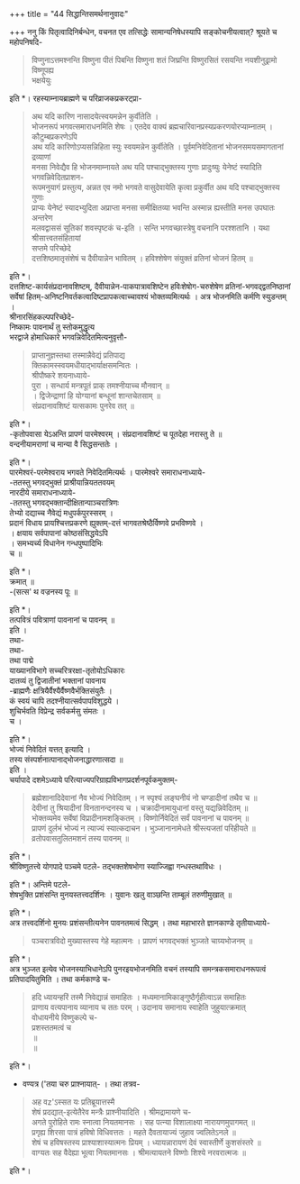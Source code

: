 +++
title = "44 सिद्धान्तिसमर्थनानुवादः"

+++
ननु किं पितृत्वादिनिर्बन्धेन, वचनत एव तत्सिद्धेः सामान्यनिषेधस्यापि सङ्कोचनीयत्वात्? श्रूयते च महोपनिषदि-  

> विप्णुनाऽत्तमश्नन्ति विष्णुना पीतं पिबन्ति विष्णुना शतं जिघ्रन्ति विष्णुरसितं रसयन्ति नयशीनुढ्रामो विष्णूपह्य  
भक्षयेयुः

इति *। रहस्याम्नायब्राह्मणे च परिव्राजकप्रकरट्प्रा-
> अथ यदि कारिण नासादयेत्स्वयमन्नेन कुर्वीतेति ।  
भोजनरूपं भगवत्समाराधनमिति शेषः । एतदेव वाक्यं ब्रह्मचारिवानप्रस्यप्रकरणयोरप्याम्नातम् । कौटुम्बप्रकरणेऽपि  
अथ यदि कारिणोऽप्यसन्निहिता स्युः स्वयमन्नेन कुर्वीतेति । पूर्वमनिवेदितानां भोजनसमयसमागतानां द्रव्याणां  
मनसा निवेद्यैव हि भोजनमाम्नायते 
> अथ यदि पश्चाद्भुक्तस्य गुणाः प्रादुःष्युः येनेष्टं स्यादिति भगवन्निवेदितप्राशन-  
रूपमनुयागं प्रस्तुत्य, अन्नत एव नमो भगवते वासुदेवायेति कृत्वा प्रकुर्वीत अथ यदि पश्चाद्भुक्तस्य गुणाः  
प्राप्यः येनेष्टं स्यादभ्युदिता अप्राप्ता मनसा समीक्षितव्या भवन्ति अस्मान्न ह्यस्तीति मनस उपघातः अन्तरेण  
मलवद्वाससं सूतिकां शवस्पृष्टकं च-इति । सन्ति भगवच्छास्त्रेषु वचनानि परश्शतानि । यथा श्रीसात्त्वतसंहितायां  
सप्तमे परिच्छेदे  
दत्तशिष्ठमातृसंशेषं च दैवीयान्नेन भावितम् । हविश्शेषेण संयुक्तं व्रतिनां भोजनं हितम् ॥

इति *।  
दत्तशिष्ट-कार्यसंप्रदानावशिष्टम्, दैवीयान्नेन-पाकपात्रावशिष्टेन हविःशेषोग-चरुशेषेण व्रतिनां-भगवद्द्वतनिष्ठानां  
सर्वेषां हितम्-अनिष्टनिवर्तकत्वादिष्टप्रापकत्वाच्चावश्यं भोक्तव्यमित्यर्थः । अत्र भोजनमिति कर्मणि स्युडन्तम् ।  
श्रीनारसिंहकल्पपरिच्छेदे-  
निष्कामः पावनार्थं तु स्तोकमुद्धृत्य  
भरद्वाजे होमाधिकारे भगवन्निवेदितमित्यनुवृत्तौ-  

> प्राप्तानुज्ञस्तथा तस्मान्नैवेद्यं प्रतिपाद्य  
क्तिकामस्स्वयमधीयाद्भार्याक्षसमन्वितः ।  
श्रीपौष्करे शयनाध्याये-  
पुरा । सन्धार्य मन्त्रपूतं प्राक् तमश्नीयाच्च मौनवान् ॥  
। द्विजेन्द्राणां हि योग्यानां बन्धूनां शान्तचेतसाम् ॥  
संप्रदानावशिष्टं यत्सकामः पुनरेव तत् ॥

इति *।  
-कृतोपवासा येऽअन्ति प्रापणं पारमेश्वरम् । संप्रदानावशिष्टं च पूतदेहा नरास्तु ते ॥  
वन्दनीयामराणां च मान्या वै सिद्धसन्ततेः ।

इति *।  
पारमेश्वरं-परमेश्वराय भगवते निवेदितमित्यर्थः । पारमेश्वरे समाराधनाध्याये-  
-ततस्तु भगवद्भुक्तं प्राश्रीयान्नियततवयम्  
नारदीये समाराधनाध्याये-  
-ततस्तु भगवद्भक्तान्दीक्षितान्पाञ्चरात्रिणः  
तेभ्यो दद्याच्च नैवेद्यं मधुपर्कपुरस्सरम् ।  
प्रदानं विधाय प्रायश्चित्तप्रकरणे ह्युक्तम्-दत्तं भागवतश्रेष्ठैर्विष्णवे प्रभविष्णवे ।  
। क्षयाय सर्वपापानां कोष्ठसंसिद्धयेऽपि  
। समभ्यर्च्य विधानेन गन्धपुष्पादिभिः  
च ॥

इति *।  
क्रमात् ॥  
-(सत्स' थ वज्रनस्य पूः ॥

इति *।  
तत्पवित्रं पवित्राणां पावनानां च पावनम् ॥  
इति ।  
तथा-  
तथा-  
तथा पाद्मे  
याख्यानविभागे सच्चरित्ररक्षा-तृतोयोऽधिकारः  
दातव्यं तु द्विजातीनां भक्तानां पावनाय  
-ब्राह्मणैः क्षत्रियैर्वैश्यैर्वैष्णवैर्भक्तिसंयुतैः ।  
कं स्वयं चापि तदश्नीयात्सर्वपापविशुद्धये ।  
शुचिर्भवति विप्रेन्द्र सर्वकर्मसु संमतः ।  
च ।

इति *।  
भोज्यं निवेदितं यत्तत् इत्यादि ।  
तस्य संस्पर्शनात्पानाद्भोजनाद्धारणात्सदा ॥  
इति ।  
चर्यापादे दशमेऽध्याये परित्याज्यपरिग्राह्यविभागप्रदर्शनपूर्वकमुक्तम्-  

> ब्रह्मेशानादिदेवानां नैव भोज्यं निवेदितम् । न स्पृश्यं लङ्घनीयं नो चण्डादीनां तथैव च ॥  
देवीनां तु श्रियादीनां विनतानन्दनस्य च । चक्रादीनामायुधानां वस्तु यद्यन्निवेदितम् ॥  
भोक्तव्यमेव सर्वेषां विप्रादीनामशङ्कितम् । विष्णोर्निवेदितं सर्वं पावनानां च पावनम् ॥  
प्रापणं दुर्लभं भोज्यं न त्याज्यं स्यात्कदाचन । भुञ्जानानामेधते श्रीस्त्यजतां परिहीयते ॥  
व्रतोपवासतुलितमशनं तस्य पावनम् ॥

इति *।  
श्रीविष्णुतत्त्वे योगपादे पञ्चमे पटले- तद्भक्तशेषभोगा स्याज्जिह्वा गन्धस्तथाविधः ।

इति *। अन्तिमे पटले-  
शेषभुक्ति प्रशंसन्ति मुनयस्तत्त्वदर्शिनः । युवानः खलु वाञ्छन्ति ताम्बूलं तरुणीमुखात् ॥

इति *।  
अत्र तत्त्वदर्शिनो मुनयः प्रशंसन्तीत्यनेन पावनतमत्वं सिद्धम् । तथा महाभारते ज्ञानकाण्डे तृतीयाध्याये-  

> पञ्चरात्रविदो मुख्यास्तस्य गेहे महात्मनः । प्रापणं भगवद्भक्तं भुञ्जते चाग्र्यभोजनम् ॥

इति *।  
अत्र भुञ्जत इत्येव भोजनस्याभिधानेऽपि पुनरइयभोजनमिति वचनं तस्यापि समन्त्रकसमाराधनरूपत्वं  
प्रतिपादयितुमिति । तथा कर्मकाण्डे च-  

> हदि ध्यायन्हरिं तस्मै निवेद्यान्नं समाहितः । मध्यमानामिकाङ्गुष्ठैर्गृहीत्वाऽन्न समाहितः  
प्राणाय वत्यपानाय व्यानाय च ततः परम् । उदानाय समानाय स्वाहेति जुहुयात्क्रमात्  
वोधायनीये विष्णुकल्पे च-  
प्रशस्ततमत्वं च  
॥  
॥

इति *।  
- वण्यत्र ('तया चरु प्राश्नायात्- । तथा तत्रव-
> अह वz'ऽस्सत यः प्रतिब्रूयात्तस्मै  
शेषं प्रदद्यात्-इत्येतैरेव मन्त्रैः प्राश्नीयादिति । श्रीमद्रामायणे च-  
अगते पुरोहिते रामः स्नात्वा नियतमानसः । सह पत्न्या विशालाक्ष्या नारायणमुपागमत् ॥  
प्रगृह्य शिरसा पात्रं हविषो विधिवत्ततः । महते दैवतायाज्यं जुहाव ज्वलितेऽनले ॥  
शेषं च हविषस्तस्य प्राश्याशास्यात्मनः प्रियम् । ध्यायन्नारायणं देवं स्वास्तीर्णे कुशसंस्तरे ॥  
वाग्यतः सह वैदेह्या भूत्वा नियतमानसः । श्रीमत्यायतने विष्णोः शिश्ये नरवरात्मजः ॥

इति *।